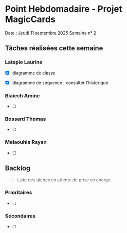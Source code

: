 # Point Hebdomadaire - Projet MagicCards

Date : Jeudi 11 septembre 2025
Semaine n° 2

## Tâches réalisées cette semaine

### Latapie Laurine

- [x] diagramme de classe
- [x] diagramme de séquence : consulter l'historique


###  Blaiech Amine

- [ ] 

### Bossard Thomas

- [ ] 

### Melaouhia Rayan

- [ ] 


## Backlog

> Liste des tâches en attente de prise en charge.

### Prioritaires

- [ ] 

### Secondaires

- [ ] 
